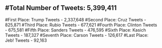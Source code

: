 #Total Number of Tweets: 5,399,411 
---
#First Place: Trump Tweets - 2,337,648
#Second Place: Cruz Tweets - 825,871
#Third Place: Rubio Tweets - 677,621
#Fourth Place: Clinton Tweets - 675,581
#Fifth Place: Sanders Tweets - 476,595
#Sixth Place: Kasich Tweets - 187,327
#Seventh Place: Carson Tweets - 126,617
#Last Place: Jeb! Tweets - 92,163
